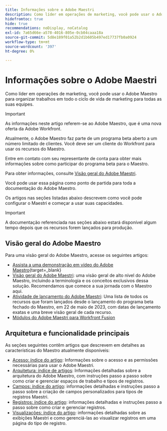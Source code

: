 ```yaml
---
title: Informações sobre o Adobe Maestri
description: Como líder em operações de marketing, você pode usar o Adobe Maestro para organizar trabalhos em todo o ciclo de vida de marketing para todas as suas equipes. Os artigos nesta seção descrevem como você pode configurar o Maestro e como você pode começar a usar suas capacidades como parte de suas operações de gestão de campanha.
hidefromtoc: true
hide: true
recommendations: noDisplay, noCatalog
exl-id: 7a65d66e-a578-4016-805e-0cb04caaa18a
source-git-commit: 5d8e189f01a52b2d1b605b497ed17737fb0a0924
workflow-type: tm+mt
source-wordcount: '397'
ht-degree: 0%

---
```


# Informações sobre o Adobe Maestri

<!--
title: Adobe Maestro 
description: As a marketing operations leader, you can use Adobe Maestro to organize work across the marketing lifecycle for all your teams. The articles in this section describe how you can configure Maestro and how you can start using its capabilities as part of your campaign management operations. 
hidefromtoc: yes
author: Alina
feature: Work Management
role: User, Admin
hide: yes
-->

<!--update the metadata with real information when making this avilable in TOC and in the left nav-->

<!-- update the title to "Article index" when we get out of beta and we inhide this article-->

<!--remove the video at open beta or before-->

Como líder em operações de marketing, você pode usar o Adobe Maestro para organizar trabalhos em todo o ciclo de vida de marketing para todas as suas equipes.

>[!IMPORTANT]
>
>As informações neste artigo referem-se ao Adobe Maestro, que é uma nova oferta da Adobe Workfront.
>
>Atualmente, o Adobe Maestro faz parte de um programa beta aberto a um número limitado de clientes. Você deve ser um cliente do Workfront para usar os recursos do Maestro.
>
>Entre em contato com seu representante de conta para obter mais informações sobre como participar do programa beta para o Maestro.
>
>Para obter informações, consulte [Visão geral do Adobe Maestri](../maestro/maestro-overview.md).

Você pode usar essa página como ponto de partida para toda a documentação do Adobe Maestro.

Os artigos nas seções listadas abaixo descrevem como você pode configurar o Maestri e começar a usar suas capacidades.

>[!IMPORTANT]
>
>A documentação referenciada nas seções abaixo estará disponível algum tempo depois que os recursos forem lançados para produção.

## Visão geral do Adobe Maestro

Para uma visão geral do Adobe Maestro, acesse os seguintes artigos:

<!--update the video when we have something better, especially after Open Beta - remove it-->

* [Assista a uma demonstração em vídeo do Adobe Maestro](https://video.tv.adobe.com/v/3424253/){target=_blank}
* [Visão geral do Adobe Maestri](maestro-overview.md): uma visão geral de alto nível do Adobe Maestro, incluindo a terminologia e os conceitos exclusivos dessa solução. Recomendamos que comece a sua jornada com o Maestro aqui.
* [Atividade de lançamento do Adobe Maestri](../maestro/release-activity.md): Uma lista de todos os recursos que foram lançados desde o lançamento do programa beta fechado do Maestro, em 22 de maio de 2023, com datas de lançamento exatas e uma breve visão geral de cada recurso.
* [Módulos do Adobe Maestri para Workfront Fusion](/help/quicksilver/workfront-fusion/apps-and-their-modules/maestro-modules.md)

## Arquitetura e funcionalidade principais

As seções seguintes contêm artigos que descrevem em detalhes as características do Maestro atualmente disponíveis:

* [Acesso: índice do artigo](../maestro/access/access-information.md): Informações sobre o acesso e as permissões necessárias para usar o Adobe Maestri.
* [Arquitetura: índice de artigos](../maestro/architecture/architecture-information.md): Informações detalhadas sobre a arquitetura do Adobe Maestro, com instruções passo a passo sobre como criar e gerenciar espaços de trabalho e tipos de registros.
* [Campos: índice do artigo](../maestro/fields/fields-information.md): informações detalhadas e instruções passo a passo sobre a criação de campos personalizados para tipos de registros Maestri.
* [Registros: índice do artigo](../maestro/records/records-information.md): informações detalhadas e instruções passo a passo sobre como criar e gerenciar registros.
* [Visualizações: índice do artigo](../maestro/views/views-information.md): informações detalhadas sobre as exibições Maestri e como gerenciá-las ao visualizar registros em uma página do tipo de registro.
